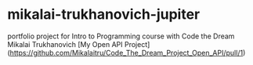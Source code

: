 # mikalai-trukhanovich-jupiter
portfolio project for Intro to Programming course with Code the Dream
Mikalai Trukhanovich
[My Open API Project] (https://github.com/Mikalaitru/Code_The_Dream_Project_Open_API/pull/1)